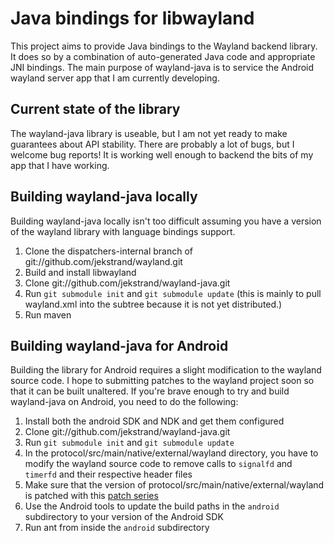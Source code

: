 # Java bindings for libwayland

This project aims to provide Java bindings to the Wayland backend library.
It does so by a combination of auto-generated Java code and appropriate JNI
bindings.  The main purpose of wayland-java is to service the Android
wayland server app that I am currently developing.

## Current state of the library

The wayland-java library is useable, but I am not yet ready to make guarantees
about API stability.  There are probably a lot of bugs, but I welcome bug
reports! It is working well enough to backend the bits of my app that I have
working.

## Building wayland-java locally

Building wayland-java locally isn't too difficult assuming you have a
version of the wayland library with language bindings support.

1. Clone the dispatchers-internal branch of git://github.com/jekstrand/wayland.git
2. Build and install libwayland
3. Clone git://github.com/jekstrand/wayland-java.git
4. Run `git submodule init` and `git submodule update` (this is mainly to pull
   wayland.xml into the subtree because it is not yet distributed.)
5. Run maven

## Building wayland-java for Android

Building the library for Android requires a slight modification to the wayland
source code.  I hope to submitting patches to the wayland project soon so that
it can be built unaltered. If you're brave enough to try and build wayland-java
on Android, you need to do the following:

1. Install both the android SDK and NDK and get them configured
2. Clone git://github.com/jekstrand/wayland-java.git
3. Run `git submodule init` and `git submodule update`
4. In the protocol/src/main/native/external/wayland directory, you have to modify the wayland source
   code to remove calls to `signalfd` and `timerfd` and their respective header
   files
5. Make sure that the version of protocol/src/main/native/external/wayland is patched with this
   [patch series][1]
6. Use the Android tools to update the build paths in the `android`
   subdirectory to your version of the Android SDK
7. Run ant from inside the `android` subdirectory

[1]: http://lists.freedesktop.org/archives/wayland-devel/2013-February/007473.html

